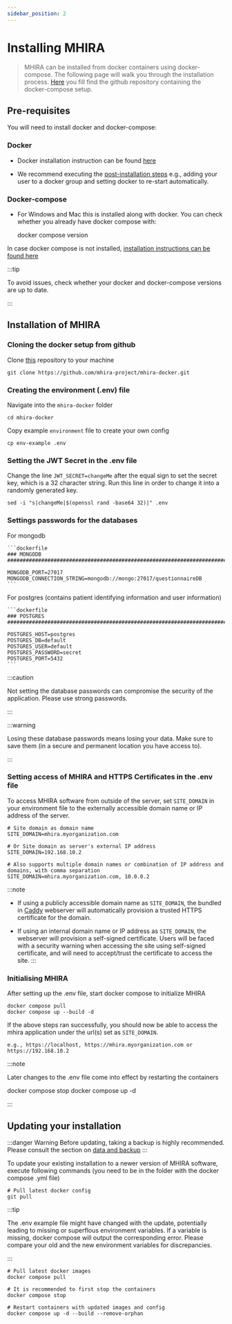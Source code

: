 ```yaml
---
sidebar_position: 2
---
```



#  Installing MHIRA 

> MHIRA can be installed from docker containers using docker-compose. 
> The following page will walk you through the installation process.
> [Here](https://github.com/mhira-project/mhira-docker) you fill find the github repository containing the docker-compose setup. 

## Pre-requisites

You will need to install docker and docker-compose:

### Docker

* Docker installation instruction can be found [here](https://docs.docker.com/engine/install/)

* We  recommend executing the [post-installation steps](https://docs.docker.com/engine/install/linux-postinstall/) e.g., adding your user to a docker group and setting docker to re-start automatically. 

### Docker-compose

* For Windows and Mac this is installed along with docker. 
You can check whether you already have docker compose with:

    docker compose version

In case docker compose is not installed, [installation instructions can be found here](https://docs.docker.com/compose/install/)

:::tip

To avoid issues, check whether your docker and docker-compose versions are up to date. 

:::

## Installation of MHIRA

### Cloning the docker setup from github

Clone [this](https://github.com/mhira-project/mhira-docker) repository to your machine

    git clone https://github.com/mhira-project/mhira-docker.git

### Creating the environment (.env) file 


Navigate into the `mhira-docker` folder

    cd mhira-docker

Copy example `environment` file to create your own config

    cp env-example .env

### Setting the JWT Secret in the .env file

Change the line `JWT_SECRET=changeMe` after the equal sign to set the secret key, which is a 32 character string. Run this line in order to change it into a randomly generated key.

    sed -i "s|changeMe|$(openssl rand -base64 32)|" .env

### Settings passwords for the databases

For mongodb

    ```dockerfile
    ### MONGODB ############################################################################################################

    MONGODB_PORT=27017
    MONGODB_CONNECTION_STRING=mongodb://mongo:27017/questionnaireDB
    ```

For postgres (contains patient identifying information and user information)

    ```dockerfile
    ### POSTGRES ###########################################################################################################

    POSTGRES_HOST=postgres
    POSTGRES_DB=default
    POSTGRES_USER=default
    POSTGRES_PASSWORD=secret
    POSTGRES_PORT=5432
    ```

:::caution

Not setting the database passwords can compromise the security of the application. Please use strong passwords. 

:::

:::warning

Losing these database passwords means losing your data. Make sure to save them (in a secure and permanent location you have access to).

:::


### Setting access of MHIRA and HTTPS Certificates in the .env file

To access MHIRA software from outside of the server, set `SITE_DOMAIN` in your environment file to the externally accessible domain name or IP address of the server.

    # Site domain as domain name
    SITE_DOMAIN=mhira.myorganization.com

    # Or Site domain as server's external IP address
    SITE_DOMAIN=192.168.10.2

    # Also supports multiple domain names or combination of IP address and domains, with comma separation
    SITE_DOMAIN=mhira.myorganization.com, 10.0.0.2

:::note
- If using a publicly accessible domain name as `SITE_DOMAIN`, the bundled in [Caddy](https://caddyserver.com/) webserver will automatically provision a trusted HTTPS certificate for the domain.

- If using an internal domain name or IP address as `SITE_DOMAIN`, the webserver will provision a self-signed certificate. Users will be faced with a security warning when accessing the site using self-signed certificate, and will need to accept/trust the certificate to access the site.
:::

### Initialising MHIRA

After setting up the .env file, start docker compose to initialize MHIRA

    docker compose pull
    docker compose up --build -d

If the above steps ran successfully, you should now be able to access the mhira application under the url(s) set as `SITE_DOMAIN`.

    e.g., https://localhost, https://mhira.myorganization.com or https://192.168.10.2

:::note

Later changes to the .env file come into effect by restarting the containers 

   docker compose stop
   docker compose up -d

:::


## Updating your installation

:::danger Warning
Before updating, taking a backup is highly recommended. 
Please consult the section on [data and backup](data-and-backup)
:::    


To update your existing installation to a newer version of MHIRA software, execute following commands (you need to be in the folder with the docker compose .yml file)
   
    # Pull latest docker config
    git pull


:::tip

The .env example file might have changed with the update, potentially leading to missing or superflous environment variables.
If a variable is missing, docker compose will output the corresponding error.
Please compare your old and the new environment variables for discrepancies.

:::

    # Pull latest docker images
    docker compose pull  

    # It is recommended to first stop the containers
    docker compose stop 

    # Restart containers with updated images and config   
    docker compose up -d --build --remove-orphan